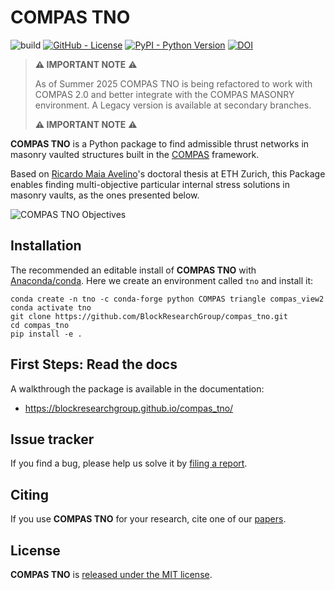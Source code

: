 # COMPAS TNO

![build](https://github.com/BlockResearchGroup/compas_tno/workflows/build/badge.svg)
[![GitHub - License](https://img.shields.io/github/license/compas-dev/compas.svg)](https://github.com/BlockResearchGroup/compas_tno/)
[![PyPI - Python Version](https://img.shields.io/pypi/pyversions/COMPAS.svg)](https://pypi.python.org/project/COMPAS)
[![DOI](https://zenodo.org/badge/197799108.svg)](https://zenodo.org/badge/latestdoi/197799108)

> **⚠️ IMPORTANT NOTE** ⚠️
> 
> As of Summer 2025 COMPAS TNO is being refactored to work with COMPAS 2.0 and better integrate with the COMPAS MASONRY environment. A Legacy version is available at secondary branches.
> 
> **⚠️ IMPORTANT NOTE** ⚠️

**COMPAS TNO** is a Python package to find admissible thrust networks in masonry vaulted structures built in the [COMPAS](https://compas.dev/) framework.

Based on [Ricardo Maia Avelino](https://ricardoavelino.github.io/)'s doctoral thesis at ETH Zurich, this Package enables finding multi-objective particular internal stress solutions in masonry vaults, as the ones presented below.

![COMPAS TNO Objectives](./docs/_images/objectives.png)

## Installation

The recommended an editable install of **COMPAS TNO** with [Anaconda/conda](https://conda.io/docs/). Here we create an environment called `tno` and install it:

```
conda create -n tno -c conda-forge python COMPAS triangle compas_view2
conda activate tno
git clone https://github.com/BlockResearchGroup/compas_tno.git
cd compas_tno
pip install -e .
```

## First Steps: Read the docs

A walkthrough the package is available in the documentation:
* <https://blockresearchgroup.github.io/compas_tno/>

## Issue tracker

If you find a bug, please help us solve it by [filing a report](https://github.com/BlockResearchGroup/compas_tno/issues).

## Citing

If you use **COMPAS TNO** for your research, cite one of our [papers](https://blockresearchgroup.github.io/compas_tno/latest/publications.html).

## License

**COMPAS TNO** is [released under the MIT license](https://github.com/BlockResearchGroup/compas_tno/latest/license.html).
